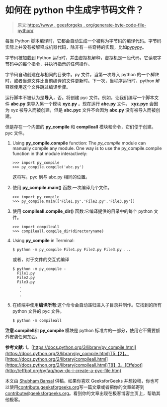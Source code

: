 # 如何在 python 中生成字节码文件？

> 原文:[https://www . geesforgeks . org/generate-byte-code-file-python/](https://www.geeksforgeeks.org/generate-byte-code-file-python/)

每当 Python 脚本编译时，它都会自动生成一个被称为字节码的编译代码。字节码实际上并没有被解释成机器代码，除非有一些奇特的实现，比如[pypypy](https://en.wikipedia.org/wiki/PyPy)。

字节码被加载到 Python 运行时，并由虚拟机解释，虚拟机是一段代码，它读取字节码中的每个指令，并执行指示的任何操作。

字节码自动创建在与相同的目录中。py 文件，当第一次导入 python 的一个*模块*时，或者当源文件比当前编译的文件更新时。下一次，当程序运行时，python 解释器使用这个文件跳过编译步骤。

运行脚本不被认为是**导入**，否。将创建 pyc 文件。例如，让我们编写一个脚本文件 **abc.py** 来导入另一个模块 **xyz.py** 。现在运行 **abc.py** 文件， **xyz.pyc** 会因为 xyz 被导入而被创建，但是 **abc.pyc** 文件不会因为 **abc.py** 没有被导入而被创建。

但是存在一个内置的 **py_compile** 和 **compileall** 模块和命令，它们便于创建。pyc 文件。

1.  Using **py_compile.compile** function: The *py_compile* module can manually compile any module. One way is to use the py_compile.compile function in that module interactively:

    ```
    >>> import py_compile
    >>> py_compile.compile('abc.py')

    ```

    这将写。pyc 到与 abc.py 相同的位置。

2.  使用 **py_compile.main()** 函数:一次编译几个文件。

    ```
    >>> import py_compile
    >>> py_compile.main(['File1.py','File2.py','File3.py'])

    ```

3.  使用 **compileall.compile_dir()** 函数:它编译提供的目录中的每个 python 文件。

    ```
    >>> import compileall
    >>> compileall.compile_dir(directoryname)

    ```

4.  Using **py_compile** in Terminal:

    ```
    $ python -m py_compile File1.py File2.py File3.py ...

    ```

    或者，对于文件的交互式编译

    ```
    $ python -m py_compile -
      File1.py
      File2.py
      File3.py
       .
       .
       .

    ```

5.  在终端中使用**编译所有**:这个命令会自动递归进入子目录并制作。它找到的所有 python 文件的 pyc 文件。

    ```
    $ python -m compileall 

    ```

**注意**:**compilell**和 **py_compile** 模块是 python 标准库的一部分，使用它不需要额外安装任何东西。

**参考文献:**
1。[https://docs.python.org/3/library/py_compile.html](https://docs.python.org/3/library/py_compile.html)T5【2】。[https://docs.python.org/2/library/compileall.html](https://docs.python.org/2/library/compileall.html)T8】3。[Effebot](http://effbot.org/pyfaq/how-do-i-create-a-pyc-file.htm)

本文由 [Shubham Bansal](https://www.quora.com/profile/Shubham-Bansal-209) 供稿。如果你喜欢 GeeksforGeeks 并想投稿，你也可以使用[contribute.geeksforgeeks.org](http://www.contribute.geeksforgeeks.org)写一篇文章或者把你的文章邮寄到 contribute@geeksforgeeks.org。看到你的文章出现在极客博客主页上，帮助其他极客。